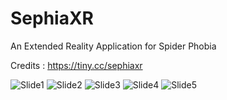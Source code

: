 # SephiaXR
An Extended Reality Application for Spider Phobia

Credits : https://tiny.cc/sephiaxr

![Slide1](https://user-images.githubusercontent.com/36891062/204542046-d35237f2-c394-4f5f-af37-6dbe9a1a99a0.JPG)
![Slide2](https://user-images.githubusercontent.com/36891062/204542130-e19b7dbd-e2fd-499b-acaa-25fb91089f76.JPG)
![Slide3](https://user-images.githubusercontent.com/36891062/204542149-a86dcb66-a56f-4025-af27-4bd3a7c00731.JPG)
![Slide4](https://user-images.githubusercontent.com/36891062/204542170-1eacaf66-77d2-4d4b-9018-9ed6e62efd40.JPG)
![Slide5](https://user-images.githubusercontent.com/36891062/204542191-161686e2-7acf-4d0d-a6d9-c3be02895719.JPG)
